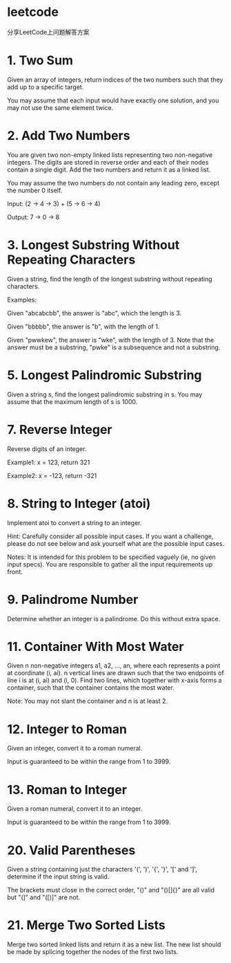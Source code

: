 # leetcode

分享LeetCode上问题解答方案


# 1. Two Sum
Given an array of integers, return indices of the two numbers such that they add up to a specific target.

You may assume that each input would have exactly one solution, and you may not use the same element twice.


# 2. Add Two Numbers 

You are given two non-empty linked lists representing two non-negative integers. The digits are stored in reverse order and each of their nodes contain a single digit. Add the two numbers and return it as a linked list.

You may assume the two numbers do not contain any leading zero, except the number 0 itself.

Input: (2 -> 4 -> 3) + (5 -> 6 -> 4)

Output: 7 -> 0 -> 8


# 3. Longest Substring Without Repeating Characters 

Given a string, find the length of the longest substring without repeating characters.

Examples:

Given "abcabcbb", the answer is "abc", which the length is 3.

Given "bbbbb", the answer is "b", with the length of 1.

Given "pwwkew", the answer is "wke", with the length of 3. Note that the answer must be a substring, "pwke" is a subsequence and not a substring.


# 5. Longest Palindromic Substring 

Given a string s, find the longest palindromic substring in s. You may assume that the maximum length of s is 1000.


# 7. Reverse Integer 

Reverse digits of an integer.

Example1: x = 123, return 321

Example2: x = -123, return -321 


# 8. String to Integer (atoi) 

Implement atoi to convert a string to an integer.

Hint: Carefully consider all possible input cases. If you want a challenge, please do not see below and ask yourself what are the possible input cases.

Notes: It is intended for this problem to be specified vaguely (ie, no given input specs). You are responsible to gather all the input requirements up front. 


# 9. Palindrome Number 

Determine whether an integer is a palindrome. Do this without extra space.


# 11. Container With Most Water 

Given n non-negative integers a1, a2, ..., an, where each represents a point at coordinate (i, ai). n vertical lines are drawn such that the two endpoints of line i is at (i, ai) and (i, 0). Find two lines, which together with x-axis forms a container, such that the container contains the most water.

Note: You may not slant the container and n is at least 2. 


# 12. Integer to Roman 

Given an integer, convert it to a roman numeral.

Input is guaranteed to be within the range from 1 to 3999.


# 13. Roman to Integer 

Given a roman numeral, convert it to an integer.

Input is guaranteed to be within the range from 1 to 3999.


# 20. Valid Parentheses

Given a string containing just the characters '(', ')', '{', '}', '[' and ']', determine if the input string is valid.

The brackets must close in the correct order, "()" and "()[]{}" are all valid but "(]" and "([)]" are not.


# 21. Merge Two Sorted Lists 

Merge two sorted linked lists and return it as a new list. The new list should be made by splicing together the nodes of the first two lists. 
